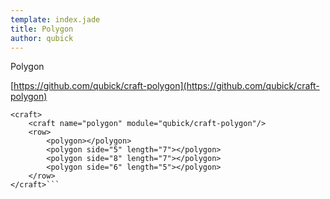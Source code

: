 ```yaml
---
template: index.jade
title: Polygon
author: qubick
---
```


Polygon

[https://github.com/qubick/craft-polygon](https://github.com/qubick/craft-polygon)

```craftml
<craft>
    <craft name="polygon" module="qubick/craft-polygon"/>
    <row>
	 	<polygon></polygon>
	 	<polygon side="5" length="7"></polygon>
	 	<polygon side="8" length="7"></polygon>
	 	<polygon side="6" length="5"></polygon>
    </row>
</craft>```
